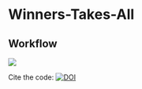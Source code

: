 # Winners-Takes-All

## Workflow

<img src="Main_pipeline/Images/GraphicalAbstract">


Cite the code: [![DOI](https://zenodo.org/badge/340450648.svg)](https://zenodo.org/badge/latestdoi/340450648)
